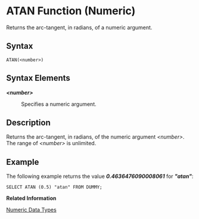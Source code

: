 <!-- loio20db38e775191014b31aa470840e14c6 -->

# ATAN Function \(Numeric\)

Returns the arc-tangent, in radians, of a numeric argument.



<a name="loio20db38e775191014b31aa470840e14c6__sql_function_atan_1sql_function_atan_syntax"/>

## Syntax

```
ATAN(<number>)
```



## Syntax Elements


<dl>
<dt><b>

*<number\>*

</b></dt>
<dd>

Specifies a numeric argument.



</dd>
</dl>



<a name="loio20db38e775191014b31aa470840e14c6__sql_function_atan_1sql_function_atan_description"/>

## Description

Returns the arc-tangent, in radians, of the numeric argument *<number\>*. The range of *<number\>* is unlimited.



<a name="loio20db38e775191014b31aa470840e14c6__sql_function_atan_1sql_function_atan_examples"/>

## Example

The following example returns the value ***0.4636476090008061*** for ***"atan"***:

```
SELECT ATAN (0.5) "atan" FROM DUMMY;
```

**Related Information**  


[Numeric Data Types](../numeric-data-types-4ee2f26.md "Numeric data types are used to store numeric information.")

